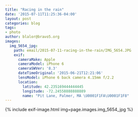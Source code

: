 ```yaml
---
title: "Racing in the rain"
date: '2015-07-11T11:25:36-04:00'
layout: post
categories: blog
tags:
- photo
author: blalor@bravo5.org
images:
  img_5654_jpg:
    path: email/2015-07-11-racing-in-the-rain/IMG_5654.JPG
    exif:
      cameraMake: Apple
      cameraModel: iPhone 6
      cameraSWVer: '8.3'
      dateTimeOriginal: '2015-06-21T12:21:06'
      lensModel: iPhone 6 back camera 4.15mm f/2.2
      location:
        latitude: 42.235169444444445
        longitude: -72.24558888888889
        name: "Pit Lane, Palmer, MA \U0001F1FA\U0001F1F8"
---
```


{% include exif-image.html img=page.images.img_5654_jpg %}
